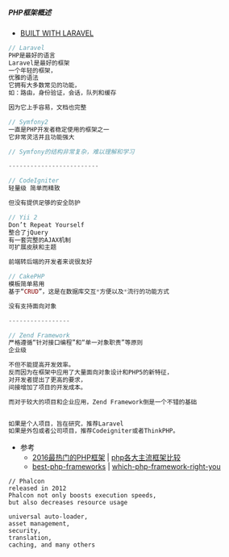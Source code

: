 ##### PHP框架概述
* [BUILT WITH LARAVEL](http://builtwithlaravel.com/)


```php
// Laravel
PHP是最好的语言
Laravel是最好的框架
一个年轻的框架，
优雅的语法
它拥有大多数常见的功能，
如：路由，身份验证，会话，队列和缓存

因为它上手容易，文档也完整

// Symfony2
一直是PHP开发者稳定使用的框架之一
它非常灵活并且功能强大

// Symfony的结构非常复杂，难以理解和学习

-------------------------

// CodeIgniter
轻量级 简单而精致

但没有提供足够的安全防护

// Yii 2
Don’t Repeat Yourself
整合了jQuery
有一套完整的AJAX机制
可扩展皮肤和主题

前端转后端的开发者来说很友好

// CakePHP
模板简单易用
基于“CRUD”，这是在数据库交互*方便以及*流行的功能方式

没有支持面向对象

-----------------

// Zend Framework
严格遵循“针对接口编程”和“单一对象职责”等原则
企业级

不但不能提高开发效率。
反而因为在框架中应用了大量面向对象设计和PHP5的新特征，
对开发者提出了更高的要求，
间接增加了项目的开发成本。

而对于较大的项目和企业应用，Zend Framework倒是一个不错的基础


如果是个人项目，旨在研究，推荐Laravel
如果是外包或者公司项目，推荐Codeigniter或者ThinkPHP。

```

* 参考
  * [2016最热门的PHP框架](http://www.phpchina.com/portal.php?mod=view&aid=40113) \| [php各大主流框架比较](http://blog.csdn.net/resilient/article/details/52594267)
  * [best-php-frameworks](http://www.hongkiat.com/blog/best-php-frameworks/) \| [which-php-framework-right-you](https://opensource.com/business/16/6/which-php-framework-right-you)

```
// Phalcon
released in 2012
Phalcon not only boosts execution speeds, 
but also decreases resource usage

universal auto-loader, 
asset management, 
security, 
translation, 
caching, and many others


```



